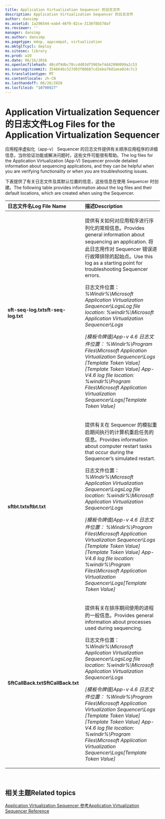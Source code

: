 ```yaml
---
title: Application Virtualization Sequencer 的日志文件
description: Application Virtualization Sequencer 的日志文件
author: dansimp
ms.assetid: 1a296544-eab4-46f9-82ce-3136f8b578af
ms.reviewer: ''
manager: dansimp
ms.author: dansimp
ms.pagetype: mdop, appcompat, virtualization
ms.mktglfcycl: deploy
ms.sitesec: library
ms.prod: w10
ms.date: 06/16/2016
ms.openlocfilehash: d8cdf9dbc78ccdd03df5903ef4d42990099a2c53
ms.sourcegitcommit: 354664bc527d93f80687cd2eba70d1eea024c7c3
ms.translationtype: MT
ms.contentlocale: zh-CN
ms.lasthandoff: 06/26/2020
ms.locfileid: "10798927"
---
```

# <span data-ttu-id="6ff68-103">Application Virtualization Sequencer 的日志文件</span><span class="sxs-lookup"><span data-stu-id="6ff68-103">Log Files for the Application Virtualization Sequencer</span></span>


<span data-ttu-id="6ff68-104">应用程序虚拟化（app-v） Sequencer 的日志文件提供有关顺序应用程序的详细信息，当你验证功能或解决问题时，这些文件可能很有帮助。</span><span class="sxs-lookup"><span data-stu-id="6ff68-104">The log files for the Application Virtualization (App-V) Sequencer provide detailed information about sequencing applications, and they can be helpful when you are verifying functionality or when you are troubleshooting issues.</span></span>

<span data-ttu-id="6ff68-105">下表提供了有关日志文件及其默认位置的信息，这些信息在使用 Sequencer 时创建。</span><span class="sxs-lookup"><span data-stu-id="6ff68-105">The following table provides information about the log files and their default locations, which are created when using the Sequencer.</span></span>

<table>
<colgroup>
<col width="50%" />
<col width="50%" />
</colgroup>
<thead>
<tr class="header">
<th align="left"><span data-ttu-id="6ff68-106">日志文件名</span><span class="sxs-lookup"><span data-stu-id="6ff68-106">Log File Name</span></span></th>
<th align="left"><span data-ttu-id="6ff68-107">描述</span><span class="sxs-lookup"><span data-stu-id="6ff68-107">Description</span></span></th>
</tr>
</thead>
<tbody>
<tr class="odd">
<td align="left"><p><strong><span data-ttu-id="6ff68-108">sft-seq-log.txt</span><span class="sxs-lookup"><span data-stu-id="6ff68-108">sft-seq-log.txt</span></span></strong></p></td>
<td align="left"><p><span data-ttu-id="6ff68-109">提供有关如何对应用程序进行序列化的常规信息。</span><span class="sxs-lookup"><span data-stu-id="6ff68-109">Provides general information about sequencing an application.</span></span> <span data-ttu-id="6ff68-110">将此日志用作对 Sequencer 错误进行故障排除的起始点。</span><span class="sxs-lookup"><span data-stu-id="6ff68-110">Use this log as a starting point for troubleshooting Sequencer errors.</span></span></p>
<p><span data-ttu-id="6ff68-111">日志文件位置： <em> %Windir%\Microsoft Application Virtualization Sequencer\Logs</span><span class="sxs-lookup"><span data-stu-id="6ff68-111">Log file location: <em>%windir%\Microsoft Application Virtualization Sequencer\Logs</span></span></em></p>
<p><span data-ttu-id="6ff68-112">[模板令牌值]App-v 4.6 日志文件位置： <em> %Windir%\Program Files\Microsoft Application Virtualization Sequencer\Logs </em> [Template Token Value]</span><span class="sxs-lookup"><span data-stu-id="6ff68-112">[Template Token Value] App-V4.6 log file location: <em>%windir%\Program Files\Microsoft Application Virtualization Sequencer\Logs</em>[Template Token Value]</span></span></p></td>
</tr>
<tr class="even">
<td align="left"><p><strong><span data-ttu-id="6ff68-113">sftbt.txt</span><span class="sxs-lookup"><span data-stu-id="6ff68-113">sftbt.txt</span></span></strong></p></td>
<td align="left"><p><span data-ttu-id="6ff68-114">提供有关在 Sequencer 的模拟重启期间执行的计算机重启任务的信息。</span><span class="sxs-lookup"><span data-stu-id="6ff68-114">Provides information about computer restart tasks that occur during the Sequencer’s simulated restart.</span></span></p>
<p><span data-ttu-id="6ff68-115">日志文件位置： <em> %Windir%\Microsoft Application Virtualization Sequencer\Logs</span><span class="sxs-lookup"><span data-stu-id="6ff68-115">Log file location: <em>%windir%\Microsoft Application Virtualization Sequencer\Logs</span></span></em></p>
<p><span data-ttu-id="6ff68-116">[模板令牌值]App-v 4.6 日志文件位置： <em> %Windir%\Program Files\Microsoft Application Virtualization Sequencer\Logs </em> [Template Token Value]</span><span class="sxs-lookup"><span data-stu-id="6ff68-116">[Template Token Value] App-V4.6 log file location: <em>%windir%\Program Files\Microsoft Application Virtualization Sequencer\Logs</em>[Template Token Value]</span></span></p></td>
</tr>
<tr class="odd">
<td align="left"><p><strong><span data-ttu-id="6ff68-117">SftCallBack.txt</span><span class="sxs-lookup"><span data-stu-id="6ff68-117">SftCallBack.txt</span></span></strong></p></td>
<td align="left"><p><span data-ttu-id="6ff68-118">提供有关在排序期间使用的进程的一般信息。</span><span class="sxs-lookup"><span data-stu-id="6ff68-118">Provides general information about processes used during sequencing.</span></span></p>
<p><span data-ttu-id="6ff68-119">日志文件位置： <em> %Windir%\Microsoft Application Virtualization Sequencer\Logs</span><span class="sxs-lookup"><span data-stu-id="6ff68-119">Log file location: <em>%windir%\Microsoft Application Virtualization Sequencer\Logs</span></span></em></p>
<p><span data-ttu-id="6ff68-120">[模板令牌值]App-v 4.6 日志文件位置： <em> %Windir%\Program Files\Microsoft Application Virtualization Sequencer\Logs </em> [Template Token Value]</span><span class="sxs-lookup"><span data-stu-id="6ff68-120">[Template Token Value] App-V4.6 log file location: <em>%windir%\Program Files\Microsoft Application Virtualization Sequencer\Logs</em>[Template Token Value]</span></span></p></td>
</tr>
</tbody>
</table>

 

## <span data-ttu-id="6ff68-121">相关主题</span><span class="sxs-lookup"><span data-stu-id="6ff68-121">Related topics</span></span>


[<span data-ttu-id="6ff68-122">Application Virtualization Sequencer 参考</span><span class="sxs-lookup"><span data-stu-id="6ff68-122">Application Virtualization Sequencer Reference</span></span>](application-virtualization-sequencer-reference.md)

 

 





